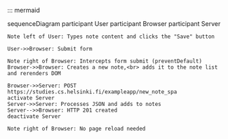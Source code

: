 ::: mermaid

sequenceDiagram
    participant User
    participant Browser
    participant Server

    Note left of User: Types note content and clicks the "Save" button

    User->>Browser: Submit form

    Note right of Browser: Intercepts form submit (preventDefault)
    Browser->>Browser: Creates a new note,<br> adds it to the note list and rerenders DOM

    Browser->>Server: POST https://studies.cs.helsinki.fi/exampleapp/new_note_spa
    activate Server
    Server->>Server: Processes JSON and adds to notes
    Server-->>Browser: HTTP 201 created
    deactivate Server

    Note right of Browser: No page reload needed